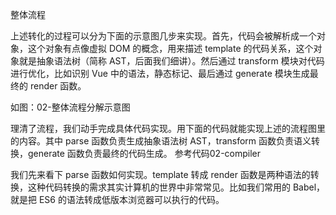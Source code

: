 整体流程

上述转化的过程可以分为下面的示意图几步来实现。首先，代码会被解析成一个对象，这个对象有点像虚拟 DOM 的概念，用来描述 template 的代码关系，这个对象就是抽象语法树（简称 AST，后面我们细讲）。然后通过 transform 模块对代码进行优化，比如识别 Vue 中的语法，静态标记、最后通过 generate 模块生成最终的 render 函数。

如图：02-整体流程分解示意图

理清了流程，我们动手完成具体代码实现。用下面的代码就能实现上述的流程图里的内容。其中 parse 函数负责生成抽象语法树 AST，transform 函数负责语义转换，generate 函数负责最终的代码生成。 参考代码02-compiler

我们先来看下 parse 函数如何实现。template 转成 render 函数是两种语法的转换，这种代码转换的需求其实计算机的世界中非常常见。比如我们常用的 Babel，就是把 ES6 的语法转成低版本浏览器可以执行的代码。